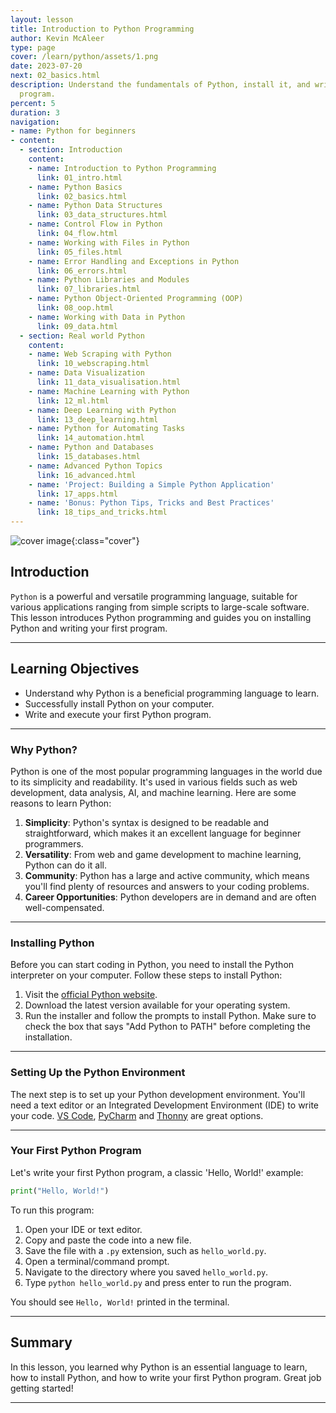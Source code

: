 ```yaml
---
layout: lesson
title: Introduction to Python Programming
author: Kevin McAleer
type: page
cover: /learn/python/assets/1.png
date: 2023-07-20
next: 02_basics.html
description: Understand the fundamentals of Python, install it, and write your first
  program.
percent: 5
duration: 3
navigation:
- name: Python for beginners
- content:
  - section: Introduction
    content:
    - name: Introduction to Python Programming
      link: 01_intro.html
    - name: Python Basics
      link: 02_basics.html
    - name: Python Data Structures
      link: 03_data_structures.html
    - name: Control Flow in Python
      link: 04_flow.html
    - name: Working with Files in Python
      link: 05_files.html
    - name: Error Handling and Exceptions in Python
      link: 06_errors.html
    - name: Python Libraries and Modules
      link: 07_libraries.html
    - name: Python Object-Oriented Programming (OOP)
      link: 08_oop.html
    - name: Working with Data in Python
      link: 09_data.html
  - section: Real world Python
    content:
    - name: Web Scraping with Python
      link: 10_webscraping.html
    - name: Data Visualization
      link: 11_data_visualisation.html
    - name: Machine Learning with Python
      link: 12_ml.html
    - name: Deep Learning with Python
      link: 13_deep_learning.html
    - name: Python for Automating Tasks
      link: 14_automation.html
    - name: Python and Databases
      link: 15_databases.html
    - name: Advanced Python Topics
      link: 16_advanced.html
    - name: 'Project: Building a Simple Python Application'
      link: 17_apps.html
    - name: 'Bonus: Python Tips, Tricks and Best Practices'
      link: 18_tips_and_tricks.html
---
```



![cover image]({{page.cover}}){:class="cover"}

## Introduction

`Python` is a powerful and versatile programming language, suitable for various applications ranging from simple scripts to large-scale software. This lesson introduces Python programming and guides you on installing Python and writing your first program.

---

## Learning Objectives

- Understand why Python is a beneficial programming language to learn.
- Successfully install Python on your computer.
- Write and execute your first Python program.

---

### Why Python?

Python is one of the most popular programming languages in the world due to its simplicity and readability. It's used in various fields such as web development, data analysis, AI, and machine learning. Here are some reasons to learn Python:

1. **Simplicity**: Python's syntax is designed to be readable and straightforward, which makes it an excellent language for beginner programmers.
1. **Versatility**: From web and game development to machine learning, Python can do it all.
1. **Community**: Python has a large and active community, which means you'll find plenty of resources and answers to your coding problems.
1. **Career Opportunities**: Python developers are in demand and are often well-compensated.

---

### Installing Python

Before you can start coding in Python, you need to install the Python interpreter on your computer. Follow these steps to install Python:

1. Visit the [official Python website](https://www.python.org/downloads/).
1. Download the latest version available for your operating system.
1. Run the installer and follow the prompts to install Python. Make sure to check the box that says "Add Python to PATH" before completing the installation.

---

### Setting Up the Python Environment

The next step is to set up your Python development environment. You'll need a text editor or an Integrated Development Environment (IDE) to write your code. [VS Code](https://code.visualstudio.com/), [PyCharm](https://www.jetbrains.com/pycharm/) and [Thonny](https://www.thonny.org) are great options.

---

### Your First Python Program

Let's write your first Python program, a classic 'Hello, World!' example:

```python
print("Hello, World!")
```

To run this program:

1. Open your IDE or text editor.
1. Copy and paste the code into a new file.
1. Save the file with a `.py` extension, such as `hello_world.py`.
1. Open a terminal/command prompt.
1. Navigate to the directory where you saved `hello_world.py`.
1. Type `python hello_world.py` and press enter to run the program.

You should see `Hello, World!` printed in the terminal.

---

## Summary

In this lesson, you learned why Python is an essential language to learn, how to install Python, and how to write your first Python program. Great job getting started!

---
